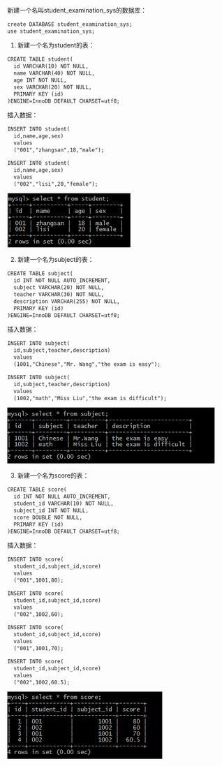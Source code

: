新建一个名叫student_examination_sys的数据库：
```
create DATABASE student_examination_sys;
use student_examination_sys;
```
1. 新建一个名为student的表：
```
CREATE TABLE student(
  id VARCHAR(10) NOT NULL,
  name VARCHAR(40) NOT NULL,
  age INT NOT NULL,
  sex VARCHAR(20) NOT NULL,
  PRIMARY KEY (id)
)ENGINE=InnoDB DEFAULT CHARSET=utf8;
```
插入数据：
```
INSERT INTO student(
  id,name,age,sex)
  values
  ("001","zhangsan",18,"male");
```
```
INSERT INTO student(
  id,name,age,sex)
  values
  ("002","lisi",20,"female");
```
![1](https://github.com/liuaaahui/sqlTest1/blob/master/screenshot/1.png)

2. 新建一个名为subject的表：
```
CREATE TABLE subject(
  id INT NOT NULL AUTO_INCREMENT,
  subject VARCHAR(20) NOT NULL,
  teacher VARCHAR(30) NOT NULL,
  description VARCHAR(255) NOT NULL,
  PRIMARY KEY (id)
)ENGINE=InnoDB DEFAULT CHARSET=utf8;
```
插入数据：
```
INSERT INTO subject(
  id,subject,teacher,description)
  values
  (1001,"Chinese","Mr. Wang","the exam is easy");
```
```
INSERT INTO subject(
  id,subject,teacher,description)
  values
  (1002,"math","Miss Liu","the exam is difficult");
```
![2](https://github.com/liuaaahui/sqlTest1/blob/master/screenshot/2.png)

3. 新建一个名为score的表：
```
CREATE TABLE score(
  id INT NOT NULL AUTO_INCREMENT,
  student_id VARCHAR(10) NOT NULL,
  subject_id INT NOT NULL,
  score DOUBLE NOT NULL,
  PRIMARY KEY (id)
)ENGINE=InnoDB DEFAULT CHARSET=utf8;
```
插入数据：
```
INSERT INTO score(
  student_id,subject_id,score)
  values
  ("001",1001,80);
```
```
INSERT INTO score(
  student_id,subject_id,score)
  values
  ("002",1002,60);
```
```
INSERT INTO score(
  student_id,subject_id,score)
  values
  ("001",1001,70);
```
```
INSERT INTO score(
  student_id,subject_id,score)
  values
  ("002",1002,60.5);
```
![3](https://github.com/liuaaahui/sqlTest1/blob/master/screenshot/3.png)
